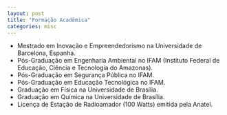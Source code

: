 ```yaml
---
layout: post
title: "Formação Acadêmica"
categories: misc
---
```


- Mestrado em Inovação e Empreendedorismo na Universidade de Barcelona, Espanha.
- Pós-Graduação em Engenharia Ambiental no IFAM (Instituto Federal de Educação, Ciência e Tecnologia do Amazonas).
- Pós-Graduação em Segurança Pública no IFAM.
- Pós-Graduação em Educação Tecnológica no IFAM.
- Graduação em Física na Universidade de Brasília.
- Graduação em Química na Universidade de Brasília.
- Licença de Estação de Radioamador (100 Watts) emitida pela Anatel.
